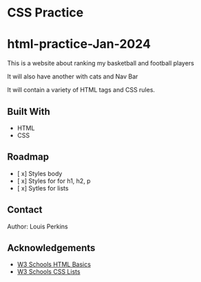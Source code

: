 # CSS Practice

# html-practice-Jan-2024

This is a website about ranking my basketball and football players

It will also have another with cats and Nav Bar

It will contain a variety of HTML tags and CSS rules.

## Built With

- HTML
- CSS

## Roadmap

- [ x] Styles body
- [ x] Styles for for h1, h2, p
- [ x] Sytles for lists

## Contact

Author: Louis Perkins

## Acknowledgements

- [W3 Schools HTML Basics](https://www.w3schools.com/html/html_basic.asp)
- [W3 Schools CSS Lists](https://www.w3schools.com/css/css_list.asp)
